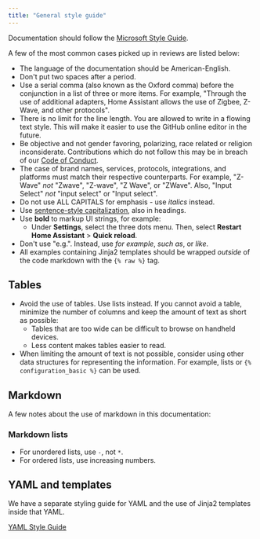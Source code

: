 ```yaml
---
title: "General style guide"
---
```


Documentation should follow the [Microsoft Style Guide](https://learn.microsoft.com/style-guide/welcome/).

A few of the most common cases picked up in reviews are listed below:

- The language of the documentation should be American-English.
- Don't put two spaces after a period.
- Use a serial comma (also known as the Oxford comma) before the conjunction in a list of three or more items. For example, "Through the use of additional adapters, Home Assistant allows the use of Zigbee, Z-Wave, and other protocols".
- There is no limit for the line length. You are allowed to write in a flowing text style. This will make it easier to use the GitHub online editor in the future.
- Be objective and not gender favoring, polarizing, race related or religion inconsiderate. Contributions which do not follow this may be in breach of our [Code of Conduct](https://github.com/home-assistant/core/blob/master/CODE_OF_CONDUCT.md).
- The case of brand names, services, protocols, integrations, and platforms must match their respective counterparts. For example, "Z-Wave" _not_ "Zwave", "Z-wave", "Z Wave", or "ZWave". Also, "Input Select" _not_ "input select" or "Input select".
- Do not use ALL CAPITALS for emphasis - use _italics_ instead.
- Use [sentence-style capitalization](https://learn.microsoft.com/en-us/style-guide/capitalization), also in headings.
- Use **bold** to markup UI strings, for example:
  - Under **Settings**, select the three dots menu. Then, select **Restart Home Assistant** > **Quick reload**.
- Don't use "e.g.". Instead, use _for example_, _such as_, or _like_.
- All examples containing Jinja2 templates should be wrapped _outside_ of the code markdown with the `{% raw %}` tag.

## Tables

- Avoid the use of tables. Use lists instead. If you cannot avoid a table, minimize the number of columns and keep the amount of text as short as possible:
  - Tables that are too wide can be difficult to browse on handheld devices.
  - Less content makes tables easier to read.
- When limiting the amount of text is not possible, consider using other data structures for representing the information. For example, lists or `{% configuration_basic %}` can be used.

## Markdown

A few notes about the use of markdown in this documentation:

### Markdown lists

- For unordered lists, use `-`, not `*`.
- For ordered lists, use increasing numbers.

## YAML and templates

We have a separate styling guide for YAML and the use of Jinja2 templates
inside that YAML.

[YAML Style Guide](documenting/yaml-style-guide.md)
